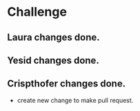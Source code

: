 # Challenge

## Laura changes done.

## Yesid changes done.

## Crispthofer changes done.
* create new change to make pull request.

